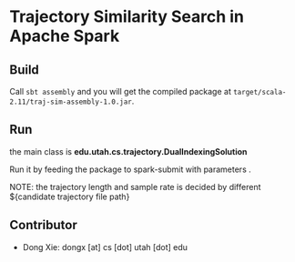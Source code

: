 Trajectory Similarity Search in Apache Spark
============================================
Build
-----
Call `sbt assembly` and you will get the compiled package at `target/scala-2.11/traj-sim-assembly-1.0.jar`.

Run
---
the main class is **edu.utah.cs.trajectory.DualIndexingSolution**

Run it by feeding the package to spark-submit with parameters <query trajectory file path>  <candidate trajectory file path>.

NOTE: the trajectory length  and sample rate is decided by different  ${candidate trajectory file path}

Contributor
-----------
- Dong Xie: dongx [at] cs [dot] utah [dot] edu